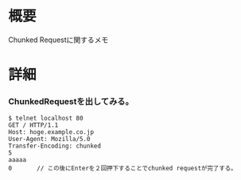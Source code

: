 # 概要
Chunked Requestに関するメモ

# 詳細

### ChunkedRequestを出してみる。
```
$ telnet localhost 80
GET / HTTP/1.1
Host: hoge.example.co.jp
User-Agent: Mozilla/5.0
Transfer-Encoding: chunked
5
aaaaa
0       // この後にEnterを２回押下することでchunked requestが完了する。


```
